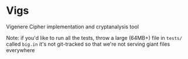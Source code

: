 Vigs
====

Vigenere Cipher implementation and cryptanalysis tool

Note: if you'd like to run all the tests, throw a large (64MB+) file in `tests/` called `big.in`
it's not git-tracked so that we're not serving giant files everywhere
